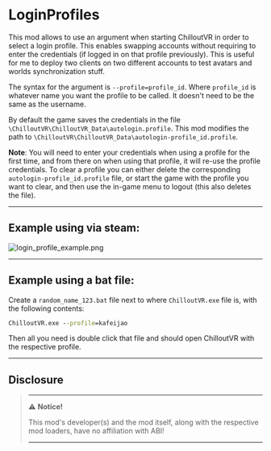 # LoginProfiles

This mod allows to use an argument when starting ChilloutVR in order to select a login profile. This enables
swapping accounts without requiring to enter the credentials (if logged in on that profile previously). This is useful for me to deploy two clients on two different
accounts to test avatars and worlds synchronization stuff.

The syntax for the argument is `--profile=profile_id`. Where `profile_id` is whatever name you want the profile to be called.
It doesn't need to be the same as the username.

By default the game saves the credentials in the file `\ChilloutVR\ChilloutVR_Data\autologin.profile`. This mod modifies
the path to `\ChilloutVR\ChilloutVR_Data\autologin-profile_id.profile`.

**Note**: You will need to enter your credentials when using a profile for the first time, and from there on when using
that profile, it will re-use the profile credentials. To clear a profile you can either delete the corresponding `autologin-profile_id.profile` file,
or start the game with the profile you want to clear, and then use the in-game menu to logout (this also deletes the file).

---

## Example using via steam:

![login_profile_example.png](login_profile_example.png)

---

## Example using a bat file:

Create a `random_name_123.bat` file next to where `ChilloutVR.exe` file is, with the following contents:

```bat
ChilloutVR.exe --profile=kafeijao
```

Then all you need is double click that file and should open ChilloutVR with the respective profile.

---

## Disclosure

> ---
> ⚠️ **Notice!**  
>
> This mod's developer(s) and the mod itself, along with the respective mod loaders, have no affiliation with ABI!
>
> ---
